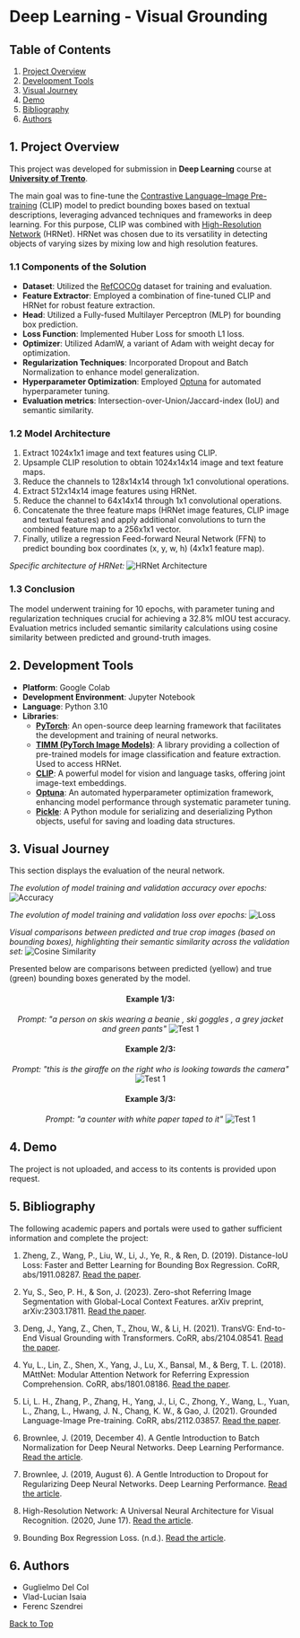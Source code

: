 # Deep Learning - Visual Grounding

## Table of Contents
1. [Project Overview](#1-project-overview)
2. [Development Tools](#2-development-tools)
3. [Visual Journey](#3-visual-journey)
4. [Demo](#4-demo)
5. [Bibliography](#5-bibliography)
6. [Authors](#6-authors)

## 1. Project Overview

This project was developed for submission in **Deep Learning** course at **[University of Trento](https://www.unitn.it/en)**.

The main goal was to fine-tune the [Contrastive Language–Image Pre-training](https://openai.com/research/clip) (CLIP) model to predict bounding boxes based on textual descriptions, leveraging advanced techniques and frameworks in deep learning. For this purpose, CLIP was combined with [High-Resolution Network](https://www.microsoft.com/en-us/research/blog/high-resolution-network-a-universal-neural-architecture-for-visual-recognition/) (HRNet). HRNet was chosen due to its versatility in detecting objects of varying sizes by mixing low and high resolution features.

### 1.1 Components of the Solution
- **Dataset**: Utilized the [RefCOCOg](https://huggingface.co/datasets/jxu124/refcocog) dataset for training and evaluation.
- **Feature Extractor**: Employed a combination of fine-tuned CLIP and HRNet for robust feature extraction.
- **Head**: Utilized a Fully-fused Multilayer Perceptron (MLP) for bounding box prediction.
- **Loss Function**: Implemented Huber Loss for smooth L1 loss.
- **Optimizer**: Utilized AdamW, a variant of Adam with weight decay for optimization.
- **Regularization Techniques**: Incorporated Dropout and Batch Normalization to enhance model generalization.
- **Hyperparameter Optimization**: Employed [Optuna](https://optuna.org/) for automated hyperparameter tuning.
- **Evaluation metrics**: Intersection-over-Union/Jaccard-index (IoU) and semantic similarity.

### 1.2 Model Architecture
1. Extract 1024x1x1 image and text features using CLIP.
2. Upsample CLIP resolution to obtain 1024x14x14 image and text feature maps.
3. Reduce the channels to 128x14x14 through 1x1 convolutional operations.
4. Extract 512x14x14 image features using HRNet.
5. Reduce the channel to 64x14x14 through 1x1 convolutional operations.
6. Concatenate the three feature maps (HRNet image features, CLIP image and textual features) and apply additional convolutions to turn the combined feature map to a 256x1x1 vector.
7. Finally, utilize a regression Feed-forward Neural Network (FFN) to predict bounding box coordinates (x, y, w, h) (4x1x1 feature map).

*Specific architecture of HRNet:*
![HRNet Architecture](Visuals/hrnet.PNG) 

### 1.3 Conclusion

The model underwent training for 10 epochs, with parameter tuning and regularization techniques crucial for achieving a 32.8% mIOU test accuracy. Evaluation metrics included semantic similarity calculations using cosine similarity between predicted and ground-truth images.

## 2. Development Tools

- **Platform**: Google Colab
- **Development Environment**: Jupyter Notebook
- **Language**: Python 3.10
- **Libraries**:
    - **[PyTorch](https://pytorch.org/)**: An open-source deep learning framework that facilitates the development and training of neural networks.
    - **[TIMM (PyTorch Image Models)](https://timm.fast.ai/)**: A library providing a collection of pre-trained models for image classification and feature extraction. Used to access HRNet.
    - **[CLIP](https://openai.com/research/clip)**: A powerful model for vision and language tasks, offering joint image-text embeddings.
    - **[Optuna](https://optuna.org/)**: An automated hyperparameter optimization framework, enhancing model performance through systematic parameter tuning.
    - **[Pickle](https://docs.python.org/3/library/pickle.html)**: A Python module for serializing and deserializing Python objects, useful for saving and loading data structures.

## 3. Visual Journey

This section displays the evaluation of the neural network.

*The evolution of model training and validation accuracy over epochs:*
![Accuracy](Visuals/accuracy.PNG)

*The evolution of model training and validation loss over epochs:*
![Loss](Visuals/loss.PNG)

*Visual comparisons between predicted and true crop images (based on bounding boxes), highlighting their semantic similarity across the validation set:*
![Cosine Similarity](Visuals/cosine_similarity.PNG)

Presented below are comparisons between predicted (yellow) and true (green) bounding boxes generated by the model.

<div align="center">

#### Example 1/3:

*Prompt: "a person on skis wearing a beanie , ski goggles , a grey jacket and green pants"*
![Test 1](Visuals/test_1.PNG)

#### Example 2/3:

*Prompt: "this is the giraffe on the right who is looking towards the camera"*
![Test 1](Visuals/test_2.PNG)

#### Example 3/3:

*Prompt: "a counter with white paper taped to it"*
![Test 1](Visuals/test_3.PNG)

</div>

## 4. Demo

The project is not uploaded, and access to its contents is provided upon request.

## 5. Bibliography

The following academic papers and portals were used to gather sufficient information and complete the project:

1. Zheng, Z., Wang, P., Liu, W., Li, J., Ye, R., & Ren, D. (2019). Distance-IoU Loss: Faster and Better Learning for Bounding Box Regression. CoRR, abs/1911.08287. [Read the paper](http://arxiv.org/abs/1911.08287).

2. Yu, S., Seo, P. H., & Son, J. (2023). Zero-shot Referring Image Segmentation with Global-Local Context Features. arXiv preprint, arXiv:2303.17811. [Read the paper](http://arxiv.org/abs/2303.17811).

3. Deng, J., Yang, Z., Chen, T., Zhou, W., & Li, H. (2021). TransVG: End-to-End Visual Grounding with Transformers. CoRR, abs/2104.08541. [Read the paper](https://arxiv.org/abs/2104.08541).

4. Yu, L., Lin, Z., Shen, X., Yang, J., Lu, X., Bansal, M., & Berg, T. L. (2018). MAttNet: Modular Attention Network for Referring Expression Comprehension. CoRR, abs/1801.08186. [Read the paper](http://arxiv.org/abs/1801.08186).

5. Li, L. H., Zhang, P., Zhang, H., Yang, J., Li, C., Zhong, Y., Wang, L., Yuan, L., Zhang, L., Hwang, J. N., Chang, K. W., & Gao, J. (2021). Grounded Language-Image Pre-training. CoRR, abs/2112.03857. [Read the paper](https://arxiv.org/abs/2112.03857).

6. Brownlee, J. (2019, December 4). A Gentle Introduction to Batch Normalization for Deep Neural Networks. Deep Learning Performance. [Read the article](https://machinelearningmastery.com/batch-normalization-for-training-of-deep-neural-networks/).

7. Brownlee, J. (2019, August 6). A Gentle Introduction to Dropout for Regularizing Deep Neural Networks. Deep Learning Performance. [Read the article](https://machinelearningmastery.com/dropout-for-regularizing-deep-neural-networks/).

8. High-Resolution Network: A Universal Neural Architecture for Visual Recognition. (2020, June 17). [Read the article](https://www.microsoft.com/en-us/research/blog/high-resolution-network-a-universal-neural-architecture-for-visual-recognition/).

9. Bounding Box Regression Loss. (n.d.). [Read the article](https://hasty.ai/docs/mp-wiki/loss/bounding-box-regression-loss).

## 6. Authors
- Guglielmo Del Col
- Vlad-Lucian Isaia
- Ferenc Szendrei

[Back to Top](#deep-learning---visual-grounding)
